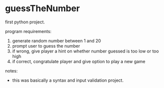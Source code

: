 # guessTheNumber
first python project.

program requirements:
1. generate random number between 1 and 20
2. prompt user to guess the number
3. if wrong, give player a hint on whether number guessed is too low or too high
4. if correct, congratulate player and give option to play a new game


notes: 
- this was basically a syntax and input validation project.